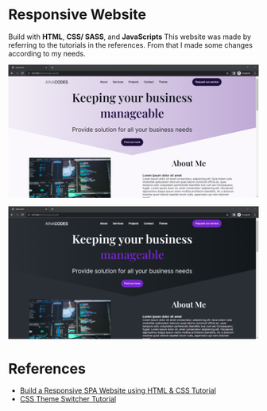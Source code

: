 # Responsive Website 

Build with **HTML**, **CSS/ SASS**, and **JavaScripts**
This website was made by referring to the tutorials in the references. 
From that I made some changes according to my needs. 

![light theme](./assets/images/light_theme.png)


![Dark theme](./assets/images/dark_theme.png)


# References
* [Build a Responsive SPA Website using HTML & CSS Tutorial](https://youtu.be/XxtxO-5VecQ)
* [CSS Theme Switcher Tutorial](https://youtu.be/rXuHGLzSmSE)
